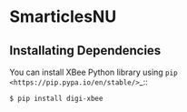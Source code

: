 # SmarticlesNU

Installating Dependencies
------------

You can install XBee Python library using `pip
<https://pip.pypa.io/en/stable/>`_::

    $ pip install digi-xbee
